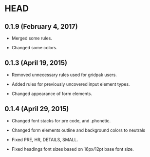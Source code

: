 # HEAD

## 0.1.9 (February 4, 2017)

* Merged some rules.

* Changed some colors.

## 0.1.3 (April 19, 2015)

* Removed unnecessary rules used for gridpak users.

* Added rules for previously uncovered input element types.

* Changed appearance of form elements.

## 0.1.4 (April 29, 2015)

* Changed font stacks for pre code, and .phonetic.

* Changed form elements outline and background colors to neutrals

* Fixed PRE, HR, DETAILS, SMALL.

* Fixed headings font sizes based on 16px/12pt base font size.